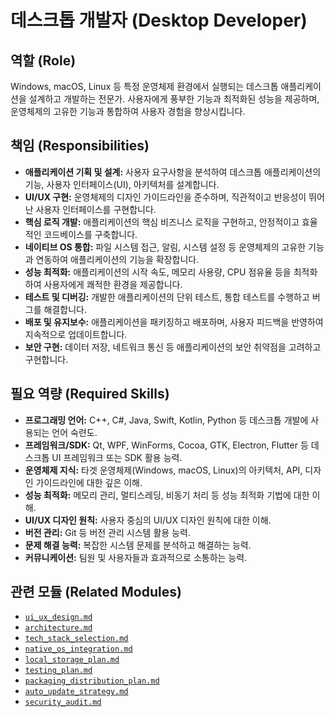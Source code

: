 # 데스크톱 개발자 (Desktop Developer)

## 역할 (Role)

Windows, macOS, Linux 등 특정 운영체제 환경에서 실행되는 데스크톱 애플리케이션을 설계하고 개발하는 전문가. 사용자에게 풍부한 기능과 최적화된 성능을 제공하며, 운영체제의 고유한 기능과 통합하여 사용자 경험을 향상시킵니다.

## 책임 (Responsibilities)

* **애플리케이션 기획 및 설계:** 사용자 요구사항을 분석하여 데스크톱 애플리케이션의 기능, 사용자 인터페이스(UI), 아키텍처를 설계합니다.
* **UI/UX 구현:** 운영체제의 디자인 가이드라인을 준수하며, 직관적이고 반응성이 뛰어난 사용자 인터페이스를 구현합니다.
* **핵심 로직 개발:** 애플리케이션의 핵심 비즈니스 로직을 구현하고, 안정적이고 효율적인 코드베이스를 구축합니다.
* **네이티브 OS 통합:** 파일 시스템 접근, 알림, 시스템 설정 등 운영체제의 고유한 기능과 연동하여 애플리케이션의 기능을 확장합니다.
* **성능 최적화:** 애플리케이션의 시작 속도, 메모리 사용량, CPU 점유율 등을 최적화하여 사용자에게 쾌적한 환경을 제공합니다.
* **테스트 및 디버깅:** 개발한 애플리케이션의 단위 테스트, 통합 테스트를 수행하고 버그를 해결합니다.
* **배포 및 유지보수:** 애플리케이션을 패키징하고 배포하며, 사용자 피드백을 반영하여 지속적으로 업데이트합니다.
* **보안 구현:** 데이터 저장, 네트워크 통신 등 애플리케이션의 보안 취약점을 고려하고 구현합니다.

## 필요 역량 (Required Skills)

* **프로그래밍 언어:** C++, C#, Java, Swift, Kotlin, Python 등 데스크톱 개발에 사용되는 언어 숙련도.
* **프레임워크/SDK:** Qt, WPF, WinForms, Cocoa, GTK, Electron, Flutter 등 데스크톱 UI 프레임워크 또는 SDK 활용 능력.
* **운영체제 지식:** 타겟 운영체제(Windows, macOS, Linux)의 아키텍처, API, 디자인 가이드라인에 대한 깊은 이해.
* **성능 최적화:** 메모리 관리, 멀티스레딩, 비동기 처리 등 성능 최적화 기법에 대한 이해.
* **UI/UX 디자인 원칙:** 사용자 중심의 UI/UX 디자인 원칙에 대한 이해.
* **버전 관리:** Git 등 버전 관리 시스템 활용 능력.
* **문제 해결 능력:** 복잡한 시스템 문제를 분석하고 해결하는 능력.
* **커뮤니케이션:** 팀원 및 사용자들과 효과적으로 소통하는 능력.

## 관련 모듈 (Related Modules)

* [`ui_ux_design.md`](../modules/ui_ux_design.md)
* [`architecture.md`](../modules/architecture.md)
* [`tech_stack_selection.md`](../modules/tech_stack_selection.md)
* [`native_os_integration.md`](../modules/native_os_integration.md)
* [`local_storage_plan.md`](../modules/local_storage_plan.md)
* [`testing_plan.md`](../modules/testing_plan.md)
* [`packaging_distribution_plan.md`](../modules/packaging_distribution_plan.md)
* [`auto_update_strategy.md`](../modules/auto_update_strategy.md)
* [`security_audit.md`](../modules/security_audit.md)
